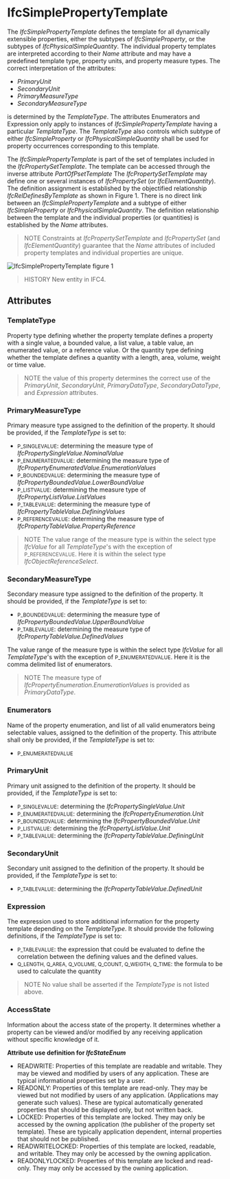# IfcSimplePropertyTemplate

The _IfcSimplePropertyTemplate_ defines the template for all dynamically extensible properties, either the subtypes of _IfcSimpleProperty_, or the subtypes of _IfcPhysicalSimpleQuantity_. The individual property templates are interpreted according to their _Name_ attribute and may have a predefined template type, property units, and property measure types. The correct interpretation of the attributes:

* _PrimaryUnit_
* _SecondaryUnit_
* _PrimaryMeasureType_
* _SecondaryMeasureType_
<!-- end of definition -->
is determined by the _TemplateType_. The attributes Enumerators and Expression only apply to instances of _IfcSimplePropertyTemplate_ having a particular _TemplateType_. The _TemplateType_ also controls which subtype of either _IfcSimpleProperty_ or _IfcPhysicalSimpleQuantity_ shall be used for property occurrences corresponding to this template.

The _IfcSimplePropertyTemplate_ is part of the set of templates included in the _IfcPropertySetTemplate_. The template can be accessed through the inverse attribute _PartOfPsetTemplate_ The _IfcPropertySetTemplate_ may define one or several instances of _IfcPropertySet_ (or _IfcElementQuantity_). The definition assignment is established by the objectified relationship _IfcRelDefinesByTemplate_ as shown in Figure 1. There is no direct link between an _IfcSimplePropertyTemplate_ and a subtype of either _IfcSimpleProperty_ or _IfcPhysicalSimpleQuantity_. The definition relationship between the template and the individual properties (or quantities) is established by the _Name_ attributes.

> NOTE  Constraints at _IfcPropertySetTemplate_ and _IfcPropertySet_ (and _IfcElementQuantity_) guarantee that the _Name_ attributes of included property templates and individual properties are unique.

![IfcSimplePropertyTemplate figure 1](../../../../figures/ifcsimplepropertytemplate_fig-1.png "Figure 1 — Property template relationships")

> HISTORY  New entity in IFC4.

## Attributes

### TemplateType
Property type defining whether the property template defines a property with a single value, a bounded value, a list value, a table value, an enumerated value, or a reference value. Or the quantity type defining whether the template defines a quantity with a length, area, volume, weight or time value.
> NOTE  the value of this property determines the correct use of the _PrimaryUnit_, _SecondaryUnit_, _PrimaryDataType_, _SecondaryDataType_, and _Expression_ attributes.

### PrimaryMeasureType
Primary measure type assigned to the definition of the property. It should be provided, if the _TemplateType_ is set to:

* <small>P_SINGLEVALUE</small>: determining the measure type of _IfcPropertySingleValue.NominalValue_
* <small>P_ENUMERATEDVALUE</small>: determining the measure type of _IfcPropertyEnumeratedValue.EnumerationValues_
* <small>P_BOUNDEDVALUE</small>: determining the measure type of _IfcPropertyBoundedValue.LowerBoundValue_
* <small>P_LISTVALUE</small>: determining the measure type of _IfcPropertyListValue.ListValues_
* <small>P_TABLEVALUE</small>: determining the measure type of _IfcPropertyTableValue.DefiningValues_
* <small>P_REFERENCEVALUE</small>: determining the measure type of _IfcPropertyTableValue.PropertyReference_

> NOTE  The value range of the measure type is within the select type _IfcValue_ for all _TemplateType_'s with the exception of <small>P_REFERENCEVALUE</small>. Here it is within the select type _IfcObjectReferenceSelect_.

### SecondaryMeasureType
Secondary measure type assigned to the definition of the property. It should be provided, if the _TemplateType_ is set to:

* <small>P_BOUNDEDVALUE</small>: determining the measure type of _IfcPropertyBoundedValue.UpperBoundValue_
* <small>P_TABLEVALUE</small>: determining the measure type of _IfcPropertyTableValue.DefinedValues_


The value range of the measure type is within the select type _IfcValue_  for all _TemplateType_'s with the exception of <small>P_ENUMERATEDVALUE</small>. Here it is the comma delimited list of enumerators.
> NOTE  The measure type of _IfcPropertyEnumeration.EnumerationValues_ is provided as _PrimaryDataType_.

### Enumerators
Name of the property enumeration, and list of all valid enumerators being selectable values, assigned to the definition of the property.
This attribute shall only be provided, if the _TemplateType_ is set to:

* <small>P_ENUMERATEDVALUE</small>

### PrimaryUnit
Primary unit assigned to the definition of the property. It should be provided, if the _TemplateType_ is set to:

* <small>P_SINGLEVALUE</small>: determining the _IfcPropertySingleValue.Unit_
* <small>P_ENUMERATEDVALUE</small>: determining the _IfcPropertyEnumeration.Unit_
* <small>P_BOUNDEDVALUE</small>: determining the _IfcPropertyBoundedValue.Unit_
* <small>P_LISTVALUE</small>: determining the _IfcPropertyListValue.Unit_
* <small>P_TABLEVALUE</small>: determining the _IfcPropertyTableValue.DefiningUnit_

### SecondaryUnit
Secondary unit assigned to the definition of the property. It should be provided, if the _TemplateType_ is set to:

* <small>P_TABLEVALUE</small>: determining the _IfcPropertyTableValue.DefinedUnit_

### Expression
The expression used to store additional information for the property template depending on the _TemplateType_. It should provide the following definitions, if the _TemplateType_ is set to:

* <small>P_TABLEVALUE</small>: the expression that could be evaluated to define the correlation between the defining values and the defined values.
* <small>Q_LENGTH, Q_AREA, Q_VOLUME, Q_COUNT, Q_WEIGTH, Q_TIME</small>: the formula to be used to calculate the quantity

> NOTE  No value shall be asserted if the _TemplateType_ is not listed above.

### AccessState
Information about the access state of the property. It determines whether a property can be viewed and/or modified by any receiving application without specific knowledge of it.

**Attribute use definition for _IfcStateEnum_**

* READWRITE: Properties of this template are readable and writable. They may be viewed and modified by users of any application. These are typical informational properties set by a user.
* READONLY: Properties of this template are read-only. They may be viewed but not modified by users of any application. (Applications may generate such values). These are typical automatically generated properties that should be displayed only, but not written back.
* LOCKED: Properties of this template are locked. They may only be accessed by the owning application (the publisher of the property set template). These are typically application dependent, internal properties that should not be published.
* READWRITELOCKED: Properties of this template are locked, readable, and writable. They may only be accessed by the owning application.
* READONLYLOCKED: Properties of this template are locked and read-only. They may only be accessed by the owning application.
